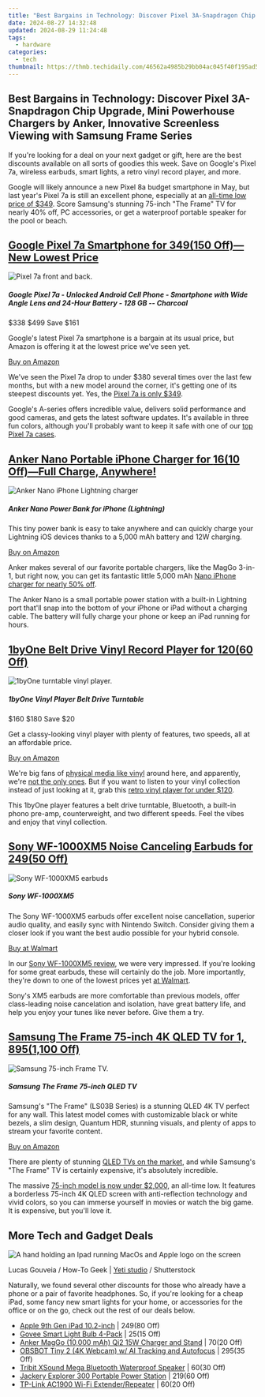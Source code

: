 ```yaml
---
title: "Best Bargains in Technology: Discover Pixel 3A-Snapdragon Chip Upgrade, Mini Powerhouse Chargers by Anker, Innovative Screenless Viewing with Samsung Frame Series"
date: 2024-08-27 14:32:48
updated: 2024-08-29 11:24:48
tags:
  - hardware
categories:
  - tech
thumbnail: https://thmb.techidaily.com/46562a4985b29bb04ac045f40f195ad5a81e8c6a78d3deb58b3600f2a5e9d7c1.jpg
---
```


## Best Bargains in Technology: Discover Pixel 3A-Snapdragon Chip Upgrade, Mini Powerhouse Chargers by Anker, Innovative Screenless Viewing with Samsung Frame Series

If you're looking for a deal on your next gadget or gift, here are the best discounts available on all sorts of goodies this week. Save on Google's Pixel 7a, wireless earbuds, smart lights, a retro vinyl record player, and more.

 Google will likely announce a new Pixel 8a budget smartphone in May, but last year's Pixel 7a is still an excellent phone, especially at an [all-time low price of $349](https://www.amazon.com/dp/B0BZ9XNBRB?th=1&tag=hotoge-20&ascsubtag=UUhtgUeUpU2002734&asc%5Frefurl=https%3A%2F%2Fwww.howtogeek.com%2Ftop-tech-deals-cheap-pixel-7a-anker-charger-samsung%2F&asc%5Fcampaign=Short-Term). Score Samsung's stunning 75-inch "The Frame" TV for nearly 40% off, PC accessories, or get a waterproof portable speaker for the pool or beach.

## [Google Pixel 7a Smartphone for $349 ($150 Off)—New Lowest Price](https://www.amazon.com/dp/B0BZ9XNBRB?th=1&tag=hotoge-20&ascsubtag=UUhtgUeUpU2002734&asc%5Frefurl=https%3A%2F%2Fwww.howtogeek.com%2Ftop-tech-deals-cheap-pixel-7a-anker-charger-samsung%2F&asc%5Fcampaign=Short-Term) 

![Pixel 7a front and back.](https://static1.howtogeekimages.com/wordpress/wp-content/uploads/2024/02/screenshot-2024-02-07-at-9-19-32-am.jpg) 

#####  Google Pixel 7a - Unlocked Android Cell Phone - Smartphone with Wide Angle Lens and 24-Hour Battery - 128 GB -- Charcoal

$338 $499 Save $161 

Google's latest Pixel 7a smartphone is a bargain at its usual price, but Amazon is offering it at the lowest price we've seen yet. 

[Buy on Amazon](https://www.amazon.com/Google-Pixel-7a-Unlocked-Smartphone/dp/B0BZ9XNBRB?th=1&tag=hotoge-20&ascsubtag=UUhtgUeUpU2002734&asc%5Frefurl=https%3A%2F%2Fwww.howtogeek.com%2Ftop-tech-deals-cheap-pixel-7a-anker-charger-samsung%2F&asc%5Fcampaign=Short-Term) 

 We've seen the Pixel 7a drop to under $380 several times over the last few months, but with a new model around the corner, it's getting one of its steepest discounts yet. Yes, the [Pixel 7a is only $349](https://www.amazon.com/dp/B0BZ9XNBRB?th=1&tag=hotoge-20&ascsubtag=UUhtgUeUpU2002734&asc%5Frefurl=https%3A%2F%2Fwww.howtogeek.com%2Ftop-tech-deals-cheap-pixel-7a-anker-charger-samsung%2F&asc%5Fcampaign=Short-Term).

 Google's A-series offers incredible value, delivers solid performance and good cameras, and gets the latest software updates. It's available in three fun colors, although you'll probably want to keep it safe with one of our [top Pixel 7a cases](https://some-skills.techidaily.com/updated-top-gear-youtube-pros-choice-in-shaky-free-video-capture/).

## [Anker Nano Portable iPhone Charger for $16 ($10 Off)—Full Charge, Anywhere!](https://www.amazon.com/Anker-Lightning-Connector-Certified-Compatible/dp/B0BV66TQ3G?th=1&tag=hotoge-20&ascsubtag=UUhtgUeUpU2002734&asc%5Frefurl=https%3A%2F%2Fwww.howtogeek.com%2Ftop-tech-deals-cheap-pixel-7a-anker-charger-samsung%2F&asc%5Fcampaign=Short-Term) 

![Anker Nano iPhone Lightning charger](https://static1.howtogeekimages.com/wordpress/wp-content/uploads/2024/04/screenshot-2024-04-16-at-10-50-38-am.jpg) 

#####  Anker Nano Power Bank for iPhone (Lightning)

This tiny power bank is easy to take anywhere and can quickly charge your Lightning iOS devices thanks to a 5,000 mAh battery and 12W charging. 

[Buy on Amazon](https://www.amazon.com/Anker-Lightning-Connector-Certified-Compatible/dp/B0BV66TQ3G?th=1&tag=hotoge-20&ascsubtag=UUhtgUeUpU2002734&asc%5Frefurl=https%3A%2F%2Fwww.howtogeek.com%2Ftop-tech-deals-cheap-pixel-7a-anker-charger-samsung%2F&asc%5Fcampaign=Short-Term) 

 Anker makes several of our favorite portable chargers, like the MagGo 3-in-1, but right now, you can get its fantastic little 5,000 mAh [Nano iPhone charger for nearly 50% off](https://www.amazon.com/Anker-Lightning-Connector-Certified-Compatible/dp/B0BV66TQ3G?th=1&tag=hotoge-20&ascsubtag=UUhtgUeUpU2002734&asc%5Frefurl=https%3A%2F%2Fwww.howtogeek.com%2Ftop-tech-deals-cheap-pixel-7a-anker-charger-samsung%2F&asc%5Fcampaign=Short-Term).

 The Anker Nano is a small portable power station with a built-in Lightning port that'll snap into the bottom of your iPhone or iPad without a charging cable. The battery will fully charge your phone or keep an iPad running for hours.

## [1byOne Belt Drive Vinyl Record Player for $120 ($60 Off)](https://www.amazon.com/dp/B07S5XSTCW/?tag=hotoge-20&ascsubtag=UUhtgUeUpU2002734&asc%5Frefurl=https%3A%2F%2Fwww.howtogeek.com%2Ftop-tech-deals-cheap-pixel-7a-anker-charger-samsung%2F&asc%5Fcampaign=Short-Term) 

![1byOne turntable vinyl player.](https://static1.howtogeekimages.com/wordpress/wp-content/uploads/2024/04/screenshot-2024-04-16-at-11-00-53-am.jpg) 

#####  1byOne Vinyl Player Belt Drive Turntable

$160 $180 Save $20 

Get a classy-looking vinyl player with plenty of features, two speeds, all at an affordable price. 

[Buy on Amazon](https://www.amazon.com/dp/B07S5XSTCW/?tag=hotoge-20&ascsubtag=UUhtgUeUpU2002734&asc%5Frefurl=https%3A%2F%2Fwww.howtogeek.com%2Ftop-tech-deals-cheap-pixel-7a-anker-charger-samsung%2F&asc%5Fcampaign=Short-Term) 

 We're big fans of [physical media like vinyl](https://youtube-lab.techidaily.com/everse-playlist-routine-tail-end-dominance-on-yt-for-2024/) around here, and apparently, we're [not the only ones](https://facebook-video-content.techidaily.com/updated-maximizing-engagement-choosing-your-fb-video-direction/). But if you want to listen to your vinyl collection instead of just looking at it, grab this [retro vinyl player for under $120](https://www.amazon.com/dp/B07S5XSTCW/?tag=hotoge-20&ascsubtag=UUhtgUeUpU2002734&asc%5Frefurl=https%3A%2F%2Fwww.howtogeek.com%2Ftop-tech-deals-cheap-pixel-7a-anker-charger-samsung%2F&asc%5Fcampaign=Short-Term).

 This 1byOne player features a belt drive turntable, Bluetooth, a built-in phono pre-amp, counterweight, and two different speeds. Feel the vibes and enjoy that vinyl collection.

## [Sony WF-1000XM5 Noise Canceling Earbuds for $249 ($50 Off)](https://www.walmart.com/ip/Sony-WF-1000XM5-The-Best-Truly-Wireless-Bluetooth-Noise-Canceling-Earbuds-Headphones-Black/1080554176) 

![Sony WF-1000XM5 earbuds](https://static1.howtogeekimages.com/wordpress/wp-content/uploads/2023/07/sony-wf-1000xm5-earbuds-black.png) 

#####  Sony WF-1000XM5

The Sony WF-1000XM5 earbuds offer excellent noise cancellation, superior audio quality, and easily sync with Nintendo Switch. Consider giving them a closer look if you want the best audio possible for your hybrid console.

[Buy at Walmart](https://www.walmart.com/ip/Sony-WF-1000XM5-The-Best-Truly-Wireless-Bluetooth-Noise-Canceling-Earbuds-Headphones-Black/1080554176) 

 In our [Sony WF-1000XM5 review](https://vp-tips.techidaily.com/navigating-networked-video-streaming-with-vlc-for-2024/), we were very impressed. If you're looking for some great earbuds, these will certainly do the job. More importantly, they're down to one of the lowest prices yet [at Walmart](https://www.walmart.com/ip/Sony-WF-1000XM5-The-Best-Truly-Wireless-Bluetooth-Noise-Canceling-Earbuds-Headphones-Black/1080554176).

 Sony's XM5 earbuds are more comfortable than previous models, offer class-leading noise cancelation and isolation, have great battery life, and help you enjoy your tunes like never before. Give them a try.

## [Samsung The Frame 75-inch 4K QLED TV for $1,895 ($1,100 Off)](https://www.amazon.com/dp/B09TQ4KB4K/?th=1&tag=hotoge-20&ascsubtag=UUhtgUeUpU2002734&asc%5Frefurl=https%3A%2F%2Fwww.howtogeek.com%2Ftop-tech-deals-cheap-pixel-7a-anker-charger-samsung%2F&asc%5Fcampaign=Short-Term) 

![Samsung 75-inch Frame TV.](https://static1.howtogeekimages.com/wordpress/wp-content/uploads/2024/04/screenshot-2024-04-16-at-11-16-20-am.jpg) 

#####  Samsung The Frame 75-inch QLED TV

Samsung's "The Frame" (LS03B Series) is a stunning QLED 4K TV perfect for any wall. This latest model comes with customizable black or white bezels, a slim design, Quantum HDR, stunning visuals, and plenty of apps to stream your favorite content.

[Buy on Amazon](https://www.amazon.com/dp/B09TQ4KB4K/?th=1&tag=hotoge-20&ascsubtag=UUhtgUeUpU2002734&asc%5Frefurl=https%3A%2F%2Fwww.howtogeek.com%2Ftop-tech-deals-cheap-pixel-7a-anker-charger-samsung%2F&asc%5Fcampaign=Short-Term) 

 There are plenty of stunning [QLED TVs on the market](https://screen-mirror.techidaily.com/how-to-mirror-apple-iphone-14-to-pc-via-usb-drfone-by-drfone-ios/), and while Samsung's "The Frame" TV is certainly expensive, it's absolutely incredible.

 The massive [75-inch model is now under $2,000](https://www.amazon.com/dp/B09TQ4KB4K/?th=1&tag=hotoge-20&ascsubtag=UUhtgUeUpU2002734&asc%5Frefurl=https%3A%2F%2Fwww.howtogeek.com%2Ftop-tech-deals-cheap-pixel-7a-anker-charger-samsung%2F&asc%5Fcampaign=Short-Term), an all-time low. It features a borderless 75-inch 4K QLED screen with anti-reflection technology and vivid colors, so you can immerse yourself in movies or watch the big game. It is expensive, but you'll love it.

##  More Tech and Gadget Deals

![A hand holding an Ipad running MacOs and Apple logo on the screen](https://static1.howtogeekimages.com/wordpress/wp-content/uploads/2024/04/a-hand-holding-an-ipad-running-macos-and-apple-logo-on-the-screen.jpg) 

Lucas Gouveia / How-To Geek | [Yeti studio](https://www.shutterstock.com/image-photo/black-tablet-computer-male-hands-isolated-1696054531) / Shutterstock

 Naturally, we found several other discounts for those who already have a phone or a pair of favorite headphones. So, if you're looking for a cheap iPad, some fancy new smart lights for your home, or accessories for the office or on the go, check out the rest of our deals below.

* [Apple 9th Gen iPad 10.2-inch](https://www.amazon.com/dp/B09G9FPHY6/?tag=hotoge-20&ascsubtag=UUhtgUeUpU2002734&asc%5Frefurl=https%3A%2F%2Fwww.howtogeek.com%2Ftop-tech-deals-cheap-pixel-7a-anker-charger-samsung%2F&asc%5Fcampaign=Short-Term) | $249 ($80 Off)
* [Govee Smart Light Bulb 4-Pack](https://www.amazon.com/Govee-Changing-Dynamic-Bluetooth-Assistant/dp/B09B7NQT2K?tag=hotoge-20&ascsubtag=UUhtgUeUpU2002734&asc%5Frefurl=https%3A%2F%2Fwww.howtogeek.com%2Ftop-tech-deals-cheap-pixel-7a-anker-charger-samsung%2F&asc%5Fcampaign=Short-Term) | $25 ($15 Off)
* [Anker MagGo (10,000 mAh) Qi2 15W Charger and Stand](https://www.amazon.com/Anker-Certified-Ultra-Fast-MagSafe-Compatible-Portable/dp/B0CFDPQXN4?th=1&tag=hotoge-20&ascsubtag=UUhtgUeUpU2002734&asc%5Frefurl=https%3A%2F%2Fwww.howtogeek.com%2Ftop-tech-deals-cheap-pixel-7a-anker-charger-samsung%2F&asc%5Fcampaign=Short-Term) | $70 ($20 Off)
* [OBSBOT Tiny 2 (4K Webcam) w/ AI Tracking and Autofocus](https://www.amazon.com/OBSBOT-Multi-mode-Correction-Streaming-Conference/dp/B0C3B6ZR1V?th=1&tag=hotoge-20&ascsubtag=UUhtgUeUpU2002734&asc%5Frefurl=https%3A%2F%2Fwww.howtogeek.com%2Ftop-tech-deals-cheap-pixel-7a-anker-charger-samsung%2F&asc%5Fcampaign=Short-Term) | $295 ($35 Off)
* [Tribit XSound Mega Bluetooth Waterproof Speaker](https://www.amazon.com/dp/B09PVCZRWS/?tag=hotoge-20&ascsubtag=UUhtgUeUpU2002734&asc%5Frefurl=https%3A%2F%2Fwww.howtogeek.com%2Ftop-tech-deals-cheap-pixel-7a-anker-charger-samsung%2F&asc%5Fcampaign=Short-Term) | $60 ($30 Off)
* [Jackery Explorer 300 Portable Power Station](https://www.amazon.com/Jackery-Portable-Explorer-Generator-Optional/dp/B082TMBYR6?th=1&tag=hotoge-20&ascsubtag=UUhtgUeUpU2002734&asc%5Frefurl=https%3A%2F%2Fwww.howtogeek.com%2Ftop-tech-deals-cheap-pixel-7a-anker-charger-samsung%2F&asc%5Fcampaign=Short-Term) | $219 ($60 Off)
* [TP-Link AC1900 Wi-Fi Extender/Repeater](https://www.amazon.com/TP-Link-Extender-RE550-1900Mbps-Wireless/dp/B08TLT65WM?th=1&tag=hotoge-20&ascsubtag=UUhtgUeUpU2002734&asc%5Frefurl=https%3A%2F%2Fwww.howtogeek.com%2Ftop-tech-deals-cheap-pixel-7a-anker-charger-samsung%2F&asc%5Fcampaign=Short-Term) | $60 ($20 Off)

<ins class="adsbygoogle"
     style="display:block"
     data-ad-format="autorelaxed"
     data-ad-client="ca-pub-7571918770474297"
     data-ad-slot="1223367746"></ins>



<ins class="adsbygoogle"
     style="display:block"
     data-ad-client="ca-pub-7571918770474297"
     data-ad-slot="8358498916"
     data-ad-format="auto"
     data-full-width-responsive="true"></ins>
